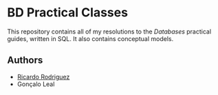 # BD Practical Classes

This repository contains all of my resolutions to the *Databases* practical guides, written in SQL. It also contains conceptual models.

## Authors

- [Ricardo Rodriguez](https://github.com/ricardombrodriguez)
- Gonçalo Leal
